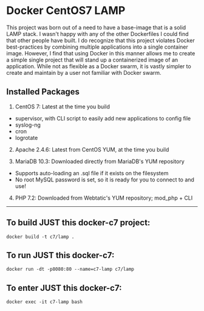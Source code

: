 # Docker CentOS7 LAMP

This project was born out of a need to have a base-image that is a solid LAMP stack. I wasn't happy with any of the other Dockerfiles I could find that other people have built. I do recognize that this project violates Docker best-practices by combining multiple applications into a single container image. However, I find that using Docker in this manner allows me to create a simple single project that will stand up a containerized image of an application. While not as flexible as a Docker swarm, it is vastly simpler to create and maintain by a user not familiar with Docker swarm.

## Installed Packages

1. CentOS 7: Latest at the time you build

  - supervisor, with CLI script to easily add new applications to config file
  - syslog-ng
  - cron
  - logrotate

2. Apache 2.4.6: Latest from CentOS YUM, at the time you build

3. MariaDB 10.3: Downloaded directly from MariaDB's YUM repository

  - Supports auto-loading an .sql file if it exists on the filesystem
  - No root MySQL password is set, so it is ready for you to connect to and use!

4. PHP 7.2: Downloaded from Webtatic's YUM repository; mod_php + CLI

--------------------------------------------------------------------------------

## To build JUST this docker-c7 project:

```
docker build -t c7/lamp .
```

## To run JUST this docker-c7:

```
docker run -dt -p8080:80 --name=c7-lamp c7/lamp
```

## To enter JUST this docker-c7:

```
docker exec -it c7-lamp bash
```
